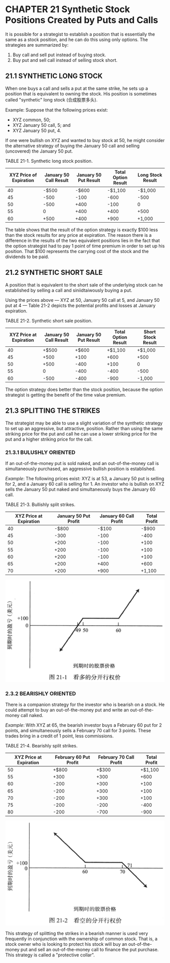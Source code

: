 # CHAPTER 21 Synthetic Stock Positions Created by Puts and Calls

It is possible for a strategist to establish a position that is essentially the same as a stock position, and he can do this using only options. The strategies are summarized by:

1. Buy call and sell put instead of buying stock.
2. Buy put and sell call instead of selling stock short.

## 21.1 SYNTHETIC LONG STOCK

When one buys a call and sells a put at the same strike, he sets up a position that is equivalent to owning the stock. His position is sometimes called "synthetic" long stock (合成股票多头).

Example: Suppose that the following prices exist:

- XYZ common, 50;
- XYZ January 50 call, 5; and
- XYZ January 50 put, 4.

If one were bullish on XYZ and wanted to buy stock at 50, he might consider the alternative strategy of buying the January 50 call and selling (uncovered) the January 50 put.

TABLE 21-1. Synthetic long stock position.

|XYZ Price of Expiration|January 50 Call Result|January 50 Put Result|Total Option Result|Long Stock Result|
|--|--|--|--|--|
|40|-$500|-$600|-$1,100|-$1,000|
|45|-500|-100|-600|-500|
|50|-500|+400|-100|0|
|55|0|+400|+400|+500|
|60|+500|+400|+900|+1,000|

The table shows that the result of the option strategy is exactly $100 less than the stock results for any price at expiration. The reason there is a difference in the results of the two equivalent positions lies in the fact that the option strategist had to pay 1 point of time premium in order to set up his position. That $100 represents the carrying cost of the stock and the dividends to be paid.

## 21.2 SYNTHETIC SHORT SALE

A position that is equivalent to the short sale of the underlying stock can he established by selling a call and siniidtaiwously buying a put.

Using the prices above — XYZ at 50, January 50 call at 5, and January 50 put at 4 — Table 21-2 depicts the potential profits and losses at January expiration.

TABLE 21-2. Synthetic short sale position.

|XYZ Price at Expiration|January 50 Call Result|January 50 Put Result|Total Option Result|Short Stock Result|
|--|--|--|--|--|
|40|+$500|+$600|+$1,100|+$1,000|
|45|+500|+100|+600|+500|
|50|+500|-400|+100|0|
|55|0|-400|-400|-500|
|60|-500|-400|-900|-1,000|

The option strategy does better than the stock position, because the option strategist is getting the benefit of the time value premium.

## 21.3 SPLITTING THE STRIKES

The strategist may be able to use a slight variation of the synthetic strategy to set up an aggressive, but attractive, position. Rather than using the same striking price for the put and call he can use a lower striking price for the put and a higher striking price for the call.

### 21.3.1 BULUSHLY ORIENTED

If an out-of-the-money put is sold naked, and an out-of-the-money call is simultaneously purchased, an aggressive bullish position is established.

*Example*: The following prices exist: XYZ is at 53, a January 50 put is selling for 2, and a January 60 call is selling for 1. An investor who is bullish on XYZ sells the January 50 put naked and simultaneously buys the January 60 call.

TABLE 21-3. Bullishly split strikes.

|XYZ Price at Expiration|January 50 Put Profit|January 60 Call Profit|Total Profit|
|--|--|--|--|
|40|-$800|-$100|-$900|
|45|-300|-100|-400|
|50|+200|-100|+100|
|55|+200|-100|+100|
|60|+200|-100|+100|
|65|+200|+400|+600|
|70|+200|+900|+1,100|

![FIGURE 21-1](https://github.com/iknowledges/BlogImage/blob/main/Option/Figure-21-1.png?raw=true)

### 2.3.2 BEARISHLY ORIENTED

There is a companion strategy for the investor who is bearish on a stock. He could attempt to buy an out-of-the-money put and write an out-of-the-money call naked.

*Example*: With XYZ at 65, the bearish investor buys a February 60 put for 2 points, and simultaneously sells a February 70 call for 3 points. These trades bring in a credit of 1 point, less commissions.

TABLE 21-4. Bearishly split strikes.

|XYZ Price at Expiration|February 60 Put Profit|February 70 Call Profit|Total Profit|
|--|--|--|--|
|50|+$800|+$300|+$1,100|
|55|+300|+300|+600|
|60|-200|+300|+100|
|65|-200|+300|+100|
|70|-200|+300|+100|
|75|-200|-200|-400|
|80|-200|-700|-900|

![FIGURE 21-2](https://github.com/iknowledges/BlogImage/blob/main/Option/Figure-21-2.png?raw=true)

This strategy of splitting the strikes in a bearish manner is used very frequently in conjunction with the ownership of common stock. That is, a stock owner who is looking to protect his stock will buy an out-of-the-money put and sell an out-of-the-money call to finance the put purchase. This strategy is called a "protective collar".
